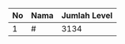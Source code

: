 | No | Nama            | Jumlah Level |
|----|-----------------|--------------|
| 1  | #    |    3134        |
